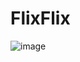 # FlixFlix
![image](https://github.com/user-attachments/assets/f3f8b990-7bea-4b0b-bd36-46e98a12cf50)
